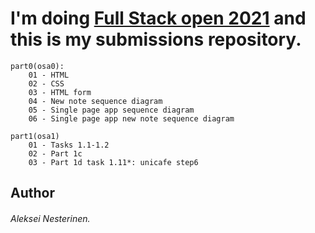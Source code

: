# I'm doing [Full Stack open 2021](https://fullstackopen.com/) and this is my submissions repository.

```
part0(osa0):
    01 - HTML
    02 - CSS
    03 - HTML form
    04 - New note sequence diagram
    05 - Single page app sequence diagram
    06 - Single page app new note sequence diagram

part1(osa1)
    01 - Tasks 1.1-1.2
    02 - Part 1c
    03 - Part 1d task 1.11*: unicafe step6
```

## Author
###### Aleksei Nesterinen.
